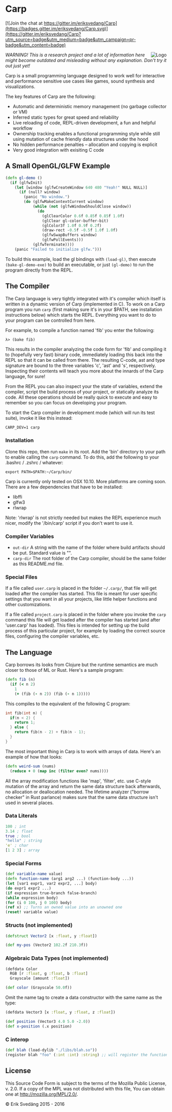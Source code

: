 # Carp

[![Join the chat at https://gitter.im/eriksvedang/Carp](https://badges.gitter.im/eriksvedang/Carp.svg)](https://gitter.im/eriksvedang/Carp?utm_source=badge&utm_medium=badge&utm_campaign=pr-badge&utm_content=badge)

<img src="https://github.com/eriksvedang/Carp/blob/master/img/temp_logo2.jpg" alt="Logo" align="right" />

<i>WARNING! This is a research project and a lot of information here might become outdated and misleading without any explanation. Don't try it out just yet!</i>

Carp is a small programming language designed to work well for interactive and performance sensitive use cases like games, sound synthesis and visualizations.

The key features of Carp are the following:
* Automatic and deterministic memory management (no garbage collector or VM)
* Inferred static types for great speed and reliability
* Live reloading of code, REPL-driven development, a fun and helpful workflow
* Ownership tracking enables a functional programming style while still using mutation of cache friendly data structures under the hood
* No hidden performance penalties – allocation and copying is explicit
* Very good integration with exisiting C code

## A Small OpenGL/GLFW Example
```clojure
(defn gl-demo ()
  (if (glfwInit)
    (let [window (glfwCreateWindow 640 480 "Yeah!" NULL NULL)]
      (if (null? window)
        (panic "No window.")
        (do (glfwMakeContextCurrent window)
            (while (not (glfwWindowShouldClose window))
              (do
                (glClearColor 0.6f 0.85f 0.85f 1.0f)
                (glClear gl-color-buffer-bit)
                (glColor3f 1.0f 0.9f 0.2f)
                (draw-rect -0.5f -0.5f 1.0f 1.0f)              
                (glfwSwapBuffers window)
                (glfwPollEvents)))
            (glfwTerminate))))
    (panic "Failed to initialize glfw.")))
```

To build this example, load the gl bindings with ```(load-gl)```, then execute ```(bake-gl-demo-exe)``` to build an executable, or just ```(gl-demo)``` to run the program directly from the REPL.

## The Compiler
The Carp language is very tightly integrated with it's compiler which itself is written in a dynamic version of Carp (implemented in C). To work on a Carp program you run ```carp``` (first making sure it's in your $PATH, see installation instructions below) which starts the REPL. Everything you want to do to your program can be controlled from here.

For example, to compile a function named 'fib' you enter the following:
```clojure
λ> (bake fib)
```

This results in the compiler analyzing the code form for 'fib' and compiling it to (hopefully very fast) binary code, immediately loading this back into the REPL so that it can be called from there. The resulting C-code, ast and type signature are bound to the three variables 'c', 'ast' and 's', respectively. Inspecting their contents will teach you more about the innards of the Carp language, for sure!

From the REPL you can also inspect your the state of variables, extend the compiler, script the build process of your project, or statically analyze its code. All these operations should be really quick to execute and easy to remember so you can focus on developing your program.

To start the Carp compiler in development mode (which will run its test suite), invoke it like this instead:

```CARP_DEV=1 carp```

### Installation

Clone this repo, then run ```make``` in its root. Add the 'bin' directory to your path to enable calling the ```carp``` command. To do this, add the following to your .bashrc / .zshrc / whatever:

```export PATH=$PATH:~/Carp/bin/```

Carp is currently only tested on OSX 10.10. More platforms are coming soon. There are a few dependencies that have to be installed:
 * libffi
 * glfw3
 * rlwrap
 
Note: 'rlwrap' is not strictly needed but makes the REPL experience much nicer, modify the '/bin/carp' script if you don't want to use it.

### Compiler Variables
* ```out-dir``` A string with the name of the folder where build artifacts should be put. Standard value is "".
* ```carp-dir``` The root folder of the Carp compiler, should be the same folder as this README.md file.

### Special Files
If a file called ```user.carp``` is placed in the folder ```~/.carp/```, that file will get loaded after the compiler has started. This file is meant for user specific settings that you want in all your projects, like little helper functions and other customizations.

If a file called ```project.carp``` is placed in the folder where you invoke the ```carp``` command this file will get loaded after the compiler has started (and after 'user.carp' has loaded). This files is intended for setting up the build process of this particular project, for example by loading the correct source files, configuring the compiler variables, etc.

## The Language
Carp borrows its looks from Clojure but the runtime semantics are much closer to those of ML or Rust. Here's a sample program:

```clojure
(defn fib (n)
  (if (< n 2)
    1
    (+ (fib (- n 2)) (fib (- n 1)))))
```

This compiles to the equivalent of the following C program:
```C
int fib(int n) {
  if(n < 2) {
    return 1;
  } else {
    return fib(n - 2) + fib(n - 1);
  }
}
```

The most important thing in Carp is to work with arrays of data. Here's an example of how that looks:

```clojure
(defn weird-sum (nums)
  (reduce + 0 (map inc (filter even? nums))))
```

All the array modification functions like 'map', 'filter', etc. use C-style mutation of the array and return the same data structure back afterwards, no allocation or deallocation needed. The lifetime analyzer ("borrow checker" in Rust parlance) makes sure that the same data structure isn't used in several places.

### Data Literals
```clojure
100 ; int
3.14 ; float
true ; bool
"hello" ; string
'e' ; char
[1 2 3] ; array
```

### Special Forms
```clojure
(def variable-name value)
(defn function-name (arg1 arg2 ...) (function-body ...))
(let [var1 expr1, var2 expr2, ...] body)
(do expr1 expr2 ...)
(if expression true-branch false-branch)
(while expression body)
(for (i 0 100, j 0 100) body)
(ref x) ;; Turns an owned value into an unowned one
(reset! variable value)
```

### Structs (not implemented)
```clojure
(defstruct Vector2 [x :float, y :float])

(def my-pos (Vector2 102.2f 210.3f))
```

### Algebraic Data Types (not implemented)
```clojure
(defdata Color 
  RGB [r :float, g :float, b :float]
  Grayscale [amount :float])

(def color (Grayscale 50.0f))
```

Omit the name tag to create a data constructor with the same name as the type:
```clojure
(defdata Vector3 [x :float, y :float, z :float])

(def position (Vector3 4.0 5.0 -2.0))
(def x-position (.x position)
```

### C interop
```clojure
(def blah (load-dylib "./libs/blah.so"))
(register blah "foo" (:int :int) :string) ;; will register the function 'foo' in the dynamic library 'blah' that takes two ints and returns a string
```

## License

This Source Code Form is subject to the terms of the Mozilla Public
License, v. 2.0. If a copy of the MPL was not distributed with this
file, You can obtain one at http://mozilla.org/MPL/2.0/.

© Erik Svedäng 2015 - 2016

